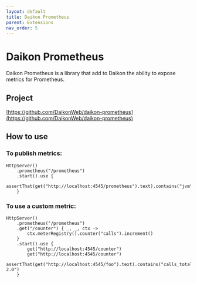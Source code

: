 ```yaml
---
layout: default
title: Daikon Prometheus
parent: Extensions
nav_order: 5
---
```


# Daikon Prometheus
Daikon Prometheus is a library that add to Daikon the ability to expose metrics for Prometheus.

## Project
[https://github.com/DaikonWeb/daikon-prometheus](https://github.com/DaikonWeb/daikon-prometheus)

## How to use

### To publish metrics:
```
HttpServer()
    .prometheus("/prometheus")
    .start().use {
        assertThat(get("http://localhost:4545/prometheus").text).contains("jvm")
    }
```

### To use a custom metric:
```
HttpServer()
    .prometheus("/prometheus")
    .get("/counter") { _, _, ctx ->
        ctx.meterRegistry().counter("calls").increment()
    }
    .start().use {
        get("http://localhost:4545/counter")
        get("http://localhost:4545/counter")
        assertThat(get("http://localhost:4545/foo").text).contains("calls_total 2.0")
    }
```
